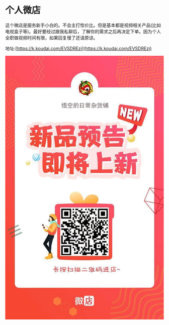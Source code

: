 # 个人微店

这个微店是服务新手小白的。不会主打性价比。但是基本都是视频相关产品\(比如电视盒子等\)。最好要经过跟我私聊后，了解你的需求之后再决定下单。因为个人全职做视频时间有限，如果回复慢了还请原谅。 

地址:[https://k.koudai.com/EVSDREzj](https://k.koudai.com/EVSDREzj)



![&#x5FAE;&#x4FE1;&#x626B;&#x7801;](.gitbook/assets/image%20%281%29.png)

